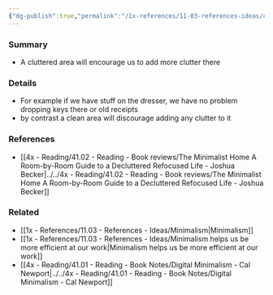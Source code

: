 ```yaml
---
{"dg-publish":true,"permalink":"/1x-references/11-03-references-ideas/clutter-attracts-clutter/","dgHomeLink":true,"dgPassFrontmatter":false,"dgShowBacklinks":true,"dgShowLocalGraph":false,"dgShowInlineTitle":true}
---
```



### Summary
- A cluttered area will encourage us to add more clutter there

### Details
- For example if we have stuff on the dresser, we have no problem dropping keys there or old receipts
- by contrast a clean area will discourage adding any clutter to it

### References
- [[4x - Reading/41.02 - Reading - Book reviews/The Minimalist Home A Room-by-Room Guide to a Decluttered Refocused Life - Joshua Becker|../../4x - Reading/41.02 - Reading - Book reviews/The Minimalist Home A Room-by-Room Guide to a Decluttered Refocused Life - Joshua Becker]]

### Related
- [[1x - References/11.03 - References - Ideas/Minimalism|Minimalism]]
- [[1x - References/11.03 - References - Ideas/Minimalism helps us be more efficient at our work|Minimalism helps us be more efficient at our work]]
- [[4x - Reading/41.01 - Reading - Book Notes/Digital Minimalism - Cal Newport|../../4x - Reading/41.01 - Reading - Book Notes/Digital Minimalism - Cal Newport]]